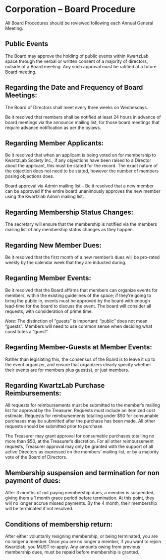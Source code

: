 # Corporation – Board Procedure

All Board Procedures should be reviewed following each Annual General Meeting.

## Public Events

The Board may approve the holding of public events within KwartzLab space through the verbal or written consent of a majority of directors, outside of a Board meeting. Any such approval must be ratified at a future Board meeting.

## Regarding the Date and Frequency of Board Meetings:

The Board of Directors shall meet every three weeks on Wednesdays.

Be it resolved that members shall be notified at least 24 hours in advance of board meetings via the announce mailing list, for those board meetings that require advance notification as per the bylaws.

## Regarding Member Applicants:

Be it resolved that when an applicant is being voted on for membership to KwartzLab Society Inc., if any objections have been raised to a Director about the applicant, this must be stated for the record. The exact nature of the objection does not need to be stated, however the number of members posing objections does.

Board approval via Admin mailing list – Be it resolved that a new member can be approved if the entire board unanimously approves the new member using the Kwartzlab Admin mailing list.

## Regarding Membership Status Changes:

The secretary will ensure that the membership is notified via the members mailing list of any membership status changes as they happen.

## Regarding New Member Dues:

Be it resolved that the first month of a new member’s dues will be pro-rated weekly by the calendar week that they are inducted during.

## Regarding Member Events:

Be it resolved that the Board affirms that members can organize events for members, within the existing guidelines of the space; if they’re going to bring the public in, events must be approved by the board with enough lead-time for the board to discuss the event. The board will consider all requests, with consideration of prime time.

*Note:* The distinction of “guests” is important: “public” does not mean “guests”. Members will need to use common sense when deciding what constitutes a “guest”.

## Regarding Member-Guests at Member Events:

Rather than legislating this, the consensus of the Board is to leave it up to the event organizer, and ensure that organizers clearly specify whether their events are for members plus guest(s), or just members.

## Regarding KwartzLab Purchase Reimbursements:

All requests for reimbursements must be submitted to the member’s mailing list for approval by the Treasurer. Requests must include an itemized cost estimate. Requests for reimbursements totalling under $50 for consumable purchases may be submitted after the purchase has been made. All other requests should be submitted prior to purchase.

The Treasurer may grant approval for consumable purchases totalling no more than $50, at the Treasurer’s discretion. For all other reimbursement requests, Treasurer approval may only be granted with the support of all active Directors as expressed on the members’ mailing list, or by a majority vote of the Board of Directors.

## Membership suspension and termination for non payment of dues:

After 3 months of not paying membership dues, a member is suspended, giving them a 1 month grace period before termination. At this point, they will no longer accrue missed payments. By the 4 month, their membership will be terminated if not resolved.

## Conditions of membership return:

After either voluntarily resigning membership, or being terminated, you are no longer a member. Once you are no longer a member, if you want to rejoin Kwartzlab, you MUST re-apply. Any amounts owing from previous membership dues, must be repaid before membership is granted.

